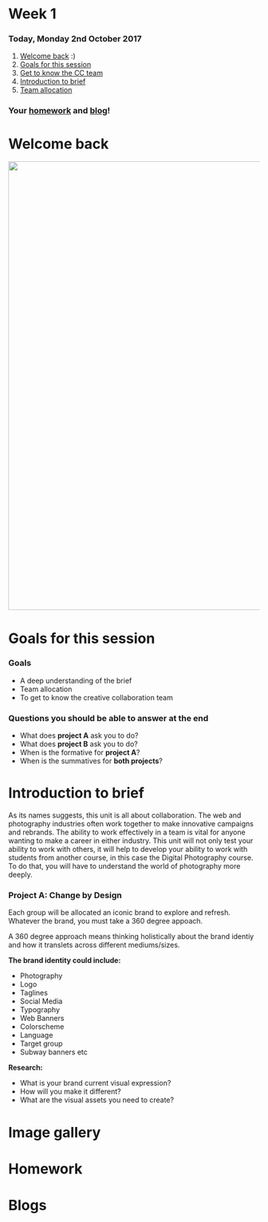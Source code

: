 # Week 1

### Today, Monday 2nd October 2017

1. [Welcome back](#welcome) :)
2. [Goals for this session](#goals)
3. [Get to know the CC team](#ccteam)
4. [Introduction to brief](#introduction-to-brief)
5. [Team allocation](#teamallocation)


### Your [homework](#homework) and [blog](#blog)!

# Welcome back 

<img src="https://media.giphy.com/media/kMM3vtBEgSsLu/giphy.gif" width="900">


# Goals for this session 

### Goals 

* A deep understanding of the brief
* Team allocation 
* To get to know the creative collaboration team 	

### Questions you should be able to answer at the end

* What does **project A** ask you to do? 
* What does **project B** ask you to do? 
* When is the formative for **project A**?
* When is the summatives for **both projects**?


# Introduction to brief 

As its names suggests, this unit is all about collaboration. The web and photography industries often work together to make innovative campaigns and rebrands. The ability to work effectively in a team is vital for anyone wanting to make a career in either industry. This unit will not only test your ability to work with others, it will help to develop your ability to work with students from another course, in this case the Digital Photography course. To do that, you will have to understand the world of photography more deeply.

### Project A: Change by Design 



Each group will be allocated an iconic brand to explore and refresh. Whatever the brand, you must take a 360 degree appoach. 

A 360 degree approach means thinking holistically about the brand identiy and how it translets across different mediums/sizes. 


**The brand identity could include:**

* Photography 
* Logo 
* Taglines 
* Social Media 
* Typography
* Web Banners 
* Colorscheme 
* Language 
* Target group 
* Subway banners etc 


**Research:**

* What is your brand current visual expression?
* How will you make it different? 
* What are the visual assets you need to create? 




# Image gallery 


# Homework 

# Blogs 